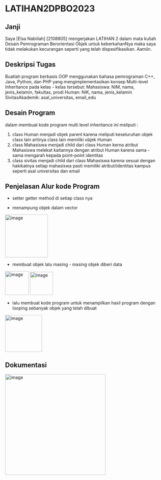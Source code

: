 # LATIHAN2DPBO2023
## Janji 
Saya [Elsa Nabiilah] [2108805] mengerjakan LATIHAN 2 dalam mata kuliah Desain Pemrograman Berorientasi Objek untuk keberkahanNya maka saya tidak melakukan kecurangan seperti yang telah dispesifikasikan. Aamiin.

## Deskripsi Tugas 
Buatlah program berbasis OOP menggunakan bahasa pemrograman C++, Java, Python, dan PHP yang mengimplementasikan konsep Multi-level Inheritance  pada kelas - kelas tersebut:
Mahasiswa: NIM, nama, jenis_kelamin, fakultas, prodi
Human: NIK, nama, jenis_kelamin
SivitasAkademik: asal_universitas, email_edu

## Desain Program 
dalam membuat kode program multi level inheritance ini meliputi : 
1. class Human menjadi objek parent karena meliputi keseluruhan objek class lain artinya class lain memiliki objek Human
2. class Mahasiswa menjadi child dari class Human kerna atribut Mahasiswa melekat kaitannya dengan atribut Human karena sama - sama mengarah kepada point-point identitas 
3. class sivitas menjadi child dari class Mahasiswa karena sesuai dengan hakikatnya setiap mahasiswa pasti memiliki atribut/identitas kampus seperti asal universitas dan email

## Penjelasan Alur kode Program
- setter getter method di setiap class nya

- menampung objek dalam vector
<img width="139" alt="image" src="https://user-images.githubusercontent.com/101001227/219882799-d8376ca1-60c1-4499-ba41-25adfae15450.png">
 
- membuat objek lalu masing - masing objek diberi data 
<img width="77" alt="image" src="https://user-images.githubusercontent.com/101001227/219882818-bea4b0d0-6470-490d-a774-51b0a0bbc1b3.png">
<img width="75" alt="image" src="https://user-images.githubusercontent.com/101001227/219882843-5798682c-010c-42a4-832b-550bc8815240.png">

- lalu membuat kode program untuk menampilkan hasil program dengan looping sebanyak objek yang telah dibuat
<img width="120" alt="image" src="https://user-images.githubusercontent.com/101001227/219882861-33f92068-0b5b-45d2-986d-52a6fa68dd72.png">

## Dokumentasi
<img width="327" alt="image" src="https://user-images.githubusercontent.com/101001227/219882157-8cd3f07a-939c-43fe-b198-b0fa24a9ee81.png">

